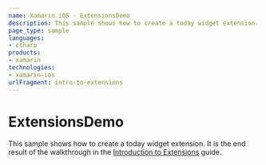 ```yaml
---
name: Xamarin.iOS - ExtensionsDemo
description: This sample shows how to create a today widget extension. It is the end result of the walkthrough in the Introduction to Extensions guide.
page_type: sample
languages:
- csharp
products:
- xamarin
technologies:
- xamarin-ios
urlFragment: intro-to-extensions
---
```

# ExtensionsDemo

This sample shows how to create a today widget extension. It is the end result of the walkthrough in the [Introduction to Extensions](/guides/ios/platform_features/introduction_to_extensions/#Walkthrough) guide.
